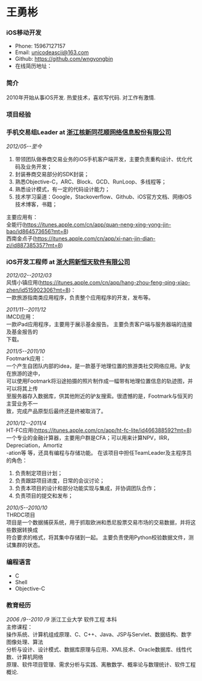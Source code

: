 王勇彬
=============

### iOS移动开发

- Phone: 15967127157
- Email: unicodeascii@163.com
- Github: https://github.com/wngyongbin
- 在线简历地址：

### 简介
2010年开始从事iOS开发. 热爱技术，喜欢写代码. 对工作有激情.  

### 项目经验
### **手机交易组Leader** at [浙江核新同花顺网络信息股份有限公司](http://www.10jqka.com.cn/)   
*2012/05--至今*  
1. 带领团队做券商交易业务的iOS手机客户端开发，主要负责重构设计、优化代码及业务开发；  
2. 封装券商交易部分的SDK封装；  
3. 熟悉Objective-C，ARC、Block、GCD、RunLoop、多线程等；  
4. 熟悉设计模式，有一定的代码设计能力；  
5. 技术学习渠道：Google，Stackoverflow、Github、iOS官方文档、网络iOS技术博客，书籍；  

主要应用有：  
全能行(https://itunes.apple.com/cn/app/quan-neng-xing-yong-jin-bao/id864573656?mt=8)  
西南金点子(https://itunes.apple.com/cn/app/xi-nan-jin-dian-zi/id887385357?mt=8)  


### **iOS开发工程师** at [浙大网新恒天软件有限公司](http://www.hengtiansoft.com/zh)  
*2012/02--2012/03*  
风情小镇应用(https://itunes.apple.com/cn/app/hang-zhou-feng-qing-xiao-zhen/id515902306?mt=8)：  
一款旅游指南类应用程序，负责整个应用程序的开发，发布等。


*2011/11--2011/12*  
IMCD应用：  
一款iPad应用程序，主要用于展示基金报告。 主要负责客户端与服务器端的连接及基金报告的  
下载。      

*2011/5--2011/10*  
Footmark应用：  
一个产生自团队内部的idea，是一款基于地理位置的旅游类社交网络应用。驴友在旅游的途中，  
可以使用Footmark将沿途拍摄的照片制作成一幅带有地理位置信息的轨迹图，并可以将其上传  
至服务器存入数据库，供其他附近的驴友搜索。很遗憾的是，Footmark与恒天的主营业务不一  
致，完成产品原型后最终还是终被取消了。  

*2010/12--2011/4*  
HT-FC应用(https://itunes.apple.com/cn/app/ht-fc-lite/id466388592?mt=8)  
一个专业的金融计算器，主要用户群是CFA；可以用来计算NPV，IRR，Depreciation，Amortiz  
-ation等  等，还具有编程与存储功能。 在该项目中担任TeamLeader及主程序员的角色：   
1. 负责制定项目计划；  
2. 负责跟踪项目进度，日常的会议讨论；  
3. 负责本项目的设计和部分功能实现与集成，并协调团队合作；  
4. 负责项目的提交和发布；   

*2010/5--2010/10*  
THRDC项目  
项目是一个数据捕获系统，用于抓取欧洲和悉尼股票交易市场的交易数据，并将这些数据转换成  
符合要求的格式，将其集中存储到一起。 主要负责使用Python校验数据文件，测试集群的状态。  


### 编程语言

- C
- Shell
- Objective-C


### 教育经历

*2006 /9--2010 /9*    浙江工业大学    软件工程	本科  
主修课程：  
操作系统、计算机组成原理、C、C++、Java、JSP与Servlet、数据结构、数字图像处理、算法  
分析与设计、设计模式、数据库原理与应用、XML技术、Oracle数据库、线性代数、计算机网络  
原理、软件项目管理、需求分析与实践、离散数学、概率论与数理统计、软件工程概论.




